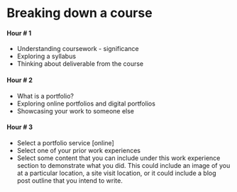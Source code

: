 # Breaking down a course

#### Hour # 1
- Understanding coursework - significance
- Exploring a syllabus
- Thinking about deliverable from the course

#### Hour # 2
- What is a portfolio?
- Exploring online portfolios and digital portfolios
- Showcasing your work to someone else

#### Hour # 3
- Select a portfolio service [online]
- Select one of your prior work experiences
- Select some content that you can include under this work experience section to demonstrate what you did. This could include an image of you at a particular location, a site visit location, or it could include a blog post outline that you intend to write.
